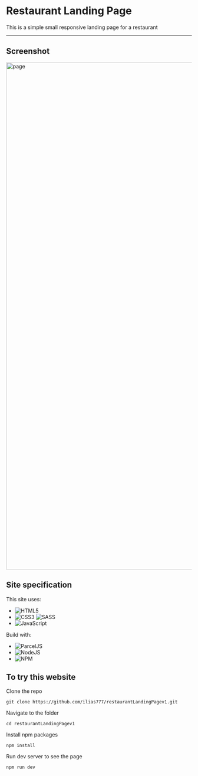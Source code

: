 # Restaurant Landing Page

This is a simple small responsive landing page for a restaurant

<hr>

## Screenshot

<img width="1375" alt="page" src="https://github.com/ilias777/restaurantLandingPagev1/assets/39212564/37207de9-808f-4085-bf84-c4e512d2b330">

## Site specification

This site uses:
* ![HTML5](https://img.shields.io/badge/html5-%23E34F26.svg?style=for-the-badge&logo=html5&logoColor=white)
* ![CSS3](https://img.shields.io/badge/css3-%231572B6.svg?style=for-the-badge&logo=css3&logoColor=white) ![SASS](https://img.shields.io/badge/SASS-hotpink.svg?style=for-the-badge&logo=SASS&logoColor=white)
* ![JavaScript](https://img.shields.io/badge/javascript-%23323330.svg?style=for-the-badge&logo=javascript&logoColor=%23F7DF1E)

Build with:
* ![ParcelJS](https://img.shields.io/badge/Parcel.JS-darkgreen?style=for-the-badge)
* ![NodeJS](https://img.shields.io/badge/node.js-6DA55F?style=for-the-badge&logo=node.js&logoColor=white)
* ![NPM](https://img.shields.io/badge/NPM-%23CB3837.svg?style=for-the-badge&logo=npm&logoColor=white)

## To try this website

Clone the repo
```shell
git clone https://github.com/ilias777/restaurantLandingPagev1.git
```

Navigate to the folder
```shell
cd restaurantLandingPagev1
```

Install npm packages
```shell
npm install
```

Run dev server to see the page
```
npm run dev
```
